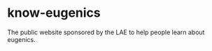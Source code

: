 know-eugenics
=============

The public website sponsored by the LAE to help people learn about eugenics. 